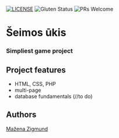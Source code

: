 [![LICENSE](https://img.shields.io/badge/license-MIT-blue.svg?style=flat-square)](https://github.com/belauzas/HTML5-website-template/blob/master/LICENSE.md)
![Gluten Status](https://img.shields.io/badge/Gluten-Free-green.svg)
![PRs Welcome](https://img.shields.io/badge/PRs-welcome-brightgreen.svg)

# Šeimos ūkis
### Simpliest game project

## Project features
- HTML, CSS, PHP
- multi-page
- database fundamentals (//to do)

## Authors
[Mažena Zigmund](https://github.com/skajaq)